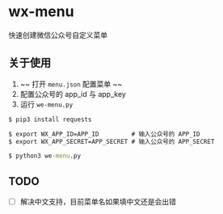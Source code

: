 # wx-menu

快速创建微信公众号自定义菜单

## 关于使用

1. ~~ 打开 `menu.json` 配置菜单 ~~
2. 配置公众号的 app_id 与 app_key
3. 运行 `we-menu.py`

```cmd
$ pip3 install requests

$ export WX_APP_ID=APP_ID         # 输入公众号的 APP_ID
$ export WX_APP_SECRET=APP_SECRET # 输入公众号的 APP_SECRET

$ python3 we-menu.py
```

## TODO

- [ ] 解决中文支持，目前菜单名如果填中文还是会出错
